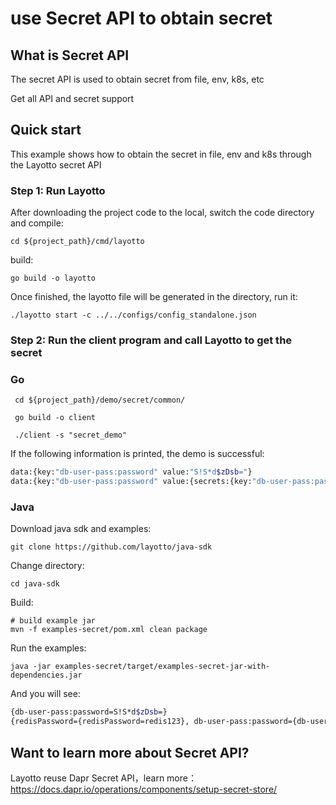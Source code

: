 # use Secret API to obtain secret
## What is Secret API
The secret API is used to obtain secret from file, env, k8s, etc

Get all API and secret support
## Quick start

This example shows how to obtain the secret in file, env and k8s through the Layotto secret API



### Step 1:  Run Layotto

After downloading the project code to the local, switch the code directory and compile:

```shell
cd ${project_path}/cmd/layotto
```

build:

```shell @if.not.exist layotto
go build -o layotto
```

Once finished, the layotto file will be generated in the directory, run it:

```shell @background
./layotto start -c ../../configs/config_standalone.json
```

### Step 2: Run the client program and call Layotto to get the secret
<!-- tabs:start -->
### **Go**
```shell
 cd ${project_path}/demo/secret/common/
```

```shell @if.not.exist client
 go build -o client
```

```shell
 ./client -s "secret_demo"
```

If the following information is printed, the demo is successful:

```bash
data:{key:"db-user-pass:password" value:"S!S*d$zDsb="}
data:{key:"db-user-pass:password" value:{secrets:{key:"db-user-pass:password" value:"S!S*d$zDsb="}}} data:{key:"db-user-pass:username" value:{secrets:{key:"db-user-pass:username" value:"devuser"}}}
```
### **Java**

Download java sdk and examples:

```shell @if.not.exist java-sdk
git clone https://github.com/layotto/java-sdk
```

Change directory:

```shell
cd java-sdk
```

Build:

```shell @if.not.exist examples-secret/target/examples-secret-jar-with-dependencies.jar
# build example jar
mvn -f examples-secret/pom.xml clean package
```

Run the examples:

```shell
java -jar examples-secret/target/examples-secret-jar-with-dependencies.jar
```

And you will see:

```bash
{db-user-pass:password=S!S*d$zDsb=}
{redisPassword={redisPassword=redis123}, db-user-pass:password={db-user-pass:password=S!S*d$zDsb=}, db-user-pass:username={db-user-pass:username=devuser}}
```
<!-- tabs:end -->
## Want to learn more about Secret API?
Layotto reuse Dapr Secret API，learn more：https://docs.dapr.io/operations/components/setup-secret-store/
